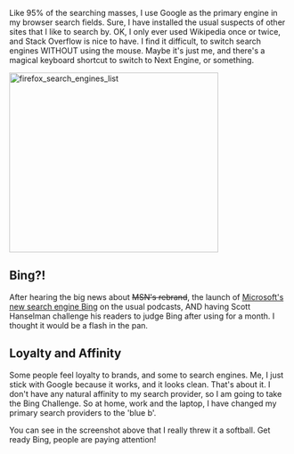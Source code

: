 <!--Title:"Bing Switchover: One Month or More", PublishedOn:"2009-06-09T23:40:09", Intro:"Like 95% of the searching masses, I use Google as the primary engine in my browser search fields. Su" -->

<span>
  <p>Like 95% of the searching masses, I use Google as the primary engine in my browser search fields. Sure, I have installed the usual suspects of other sites that I like to search by. OK, I only ever used Wikipedia once or twice, and Stack Overflow is nice to have. I find it difficult, to switch search engines WITHOUT using the mouse. Maybe it's just me, and there's a magical keyboard shortcut to switch to Next Engine, or something.</p>
  <p>
    <img style="border-right-width: 0px; display: inline; border-top-width: 0px; border-bottom-width: 0px; border-left-width: 0px" title="firefox_search_engines_list" border="0" alt="firefox_search_engines_list" src="http://devtxt.com/Blog/blogimg/BingSwitchover_693B/firefox_search_engines_list_5.png" width="375" height="323" />
  </p>
  <p></p>
  <h2>Bing?!</h2>
  <p>After hearing the big news about <strike>MSN's rebrand</strike>, the launch of <a href="http://www.bing.com/">Microsoft's new search engine Bing</a> on the usual podcasts, AND having Scott Hanselman challenge his readers to judge Bing after using for a month. I thought it would be a flash in the pan. </p>
  <h2>Loyalty and Affinity</h2>
  <p>Some people feel loyalty to brands, and some to search engines. Me, I just stick with Google because it works, and it looks clean. That's about it. I don't have any natural affinity to my search provider, so I am going to take the Bing Challenge. So at home, work and the laptop, I have changed my primary search providers to the 'blue b'.</p>
  <p></p>
  <p>You can see in the screenshot above that I really threw it a softball. Get ready Bing, people are paying attention!</p>
</span>